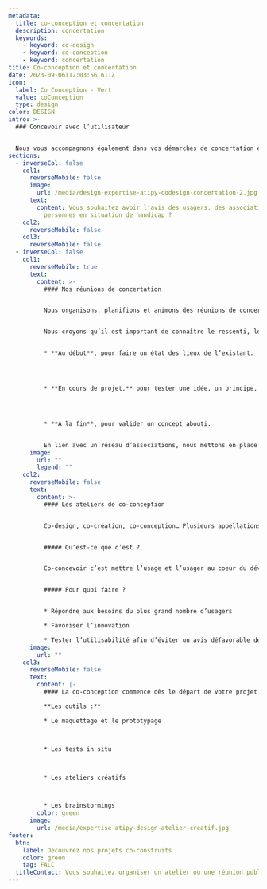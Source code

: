```yaml
---
metadata:
  title: co-conception et concertation
  description: concertation
  keywords:
    - keyword: co-design
    - keyword: co-conception
    - keyword: concertation
title: Co-conception et concertation
date: 2023-09-06T12:03:56.611Z
icon:
  label: Co Conception - Vert
  value: coConception
  type: design
color: DESIGN
intro: >-
  ### Concevoir avec l’utilisateur


  Nous vous accompagnons également dans vos démarches de concertation et de co-design auprès des usagers. Par le biais de réunions et d’ateliers, nous échangeons avec les utilisateurs. En plus de l’enrichissement que cela apporte, consulter les utilisateurs de votre produit ou les bénéficiaires de votre service vous assure une bonne compréhension des besoins et un outil final adapté à la diversité de vos cibles.
sections:
  - inverseCol: false
    col1:
      reverseMobile: false
      image:
        url: /media/design-expertise-atipy-codesign-concertation-2.jpg
      text:
        content: Vous souhaitez avoir l’avis des usagers, des associations, des
          personnes en situation de handicap ?
    col2:
      reverseMobile: false
    col3:
      reverseMobile: false
  - inverseCol: false
    col1:
      reverseMobile: true
      text:
        content: >-
          #### Nos réunions de concertation


          Nous organisons, planifions et animons des réunions de concertations adaptées à vos besoins en lien avec des associations. 


          Nous croyons qu’il est important de connaître le ressenti, les besoins et les avis des personnes concernées par un outil ou un service. C’est pourquoi ces réunions peuvent avoir lieu à différents moments clefs de votre projet.


          * **Au début**, pour faire un état des lieux de l’existant.




          * **En cours de projet,** pour tester une idée, un principe, un support.




          * **A la fin**, pour valider un concept abouti.


          En lien avec un réseau d’associations, nous mettons en place des réunions sur site ou dans vos bureaux.
      image:
        url: ""
        legend: ""
    col2:
      reverseMobile: false
      text:
        content: >-
          #### Les ateliers de co-conception


          Co-design, co-création, co-conception… Plusieurs appellations sont utilisées mais le principe reste le même : concevoir avec les utilisateurs.


          ##### Qu’est-ce que c’est ?


          Co-concevoir c’est mettre l’usage et l’usager au coeur du développement d’un produit, d’un service ou d’un outil de communication. Ce processus implique la participation des utilisateurs dans la phase d’élaboration du concept jusqu’à sa finalisation. Cette méthode est particulièrement intéressante pour répondre aux besoins spécifiques (handicap sensoriel, cognitif, moteur, linguistique…).


          ##### Pour quoi faire ?


          * Répondre aux besoins du plus grand nombre d’usagers

          * Favoriser l’innovation

          * Tester l’utilisabilité afin d’éviter un avis défavorable de l’utilisateur en situation de handicap au moment de la finalisation du projet.
      image:
        url: ""
    col3:
      reverseMobile: false
      text:
        content: |-
          #### La co-conception commence dès le départ de votre projet ! Cap ?

          **Les outils :**

          * L﻿e maquettage et le prototypage



          * L﻿es tests in situ



          * L﻿es ateliers créatifs



          * Les brainstormings
        color: green
      image:
        url: /media/expertise-atipy-design-atelier-creatif.jpg
footer:
  btn:
    label: Découvrez nos projets co-construits
    color: green
    tag: FALC
  titleContact: Vous souhaitez organiser un atelier ou une réunion publique ?
---
```

